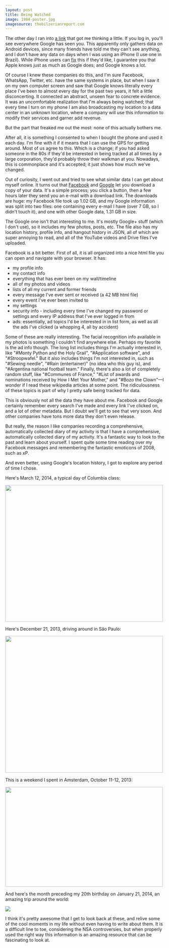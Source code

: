 ```yaml
---
layout: post
title: Being Watched
image: 1984-poster.jpg
imagesource: thebilzerianreport.com
---
```


The other day I ran into [a link](https://maps.google.com/locationhistory/ "Google Location History") that got me thinking a little. If you log in, you'll see everywhere Google has seen you. This apparently only gathers data on Android devices, since many friends have told me they can't see anything, and I don't have any data on days when I was using an iPhone (I use one in Brazil). While iPhone users can [fix](https://support.google.com/accounts/answer/4388034?hl=en) this if they'd like, I guarantee you that Apple knows just as much as Google does; and Google knows a lot.

Of course I knew these companies do this, and I'm sure Facebook, WhatsApp, Twitter, etc. have the same systems in place, but when I saw it on my own computer screen and saw that Google knows literally every place I've been to almost every day for the past two years, it felt a little disconcerting. It connected an abstract, unseen fear to concrete evidence. It was an uncomfortable realization that I'm always being watched; that every time I turn on my phone I am also broadcasting my location to a data center in an unknown location, where a company will use this information to modify their services and garner add revenue. 

But the part that freaked me out the most: none of this actually bothers me.

After all, it is something I consented to when I bought the phone and used it each day. I'm fine with it if it means that I can use the GPS for getting around. Most of us agree to this. Which is a change; if you had asked someone in the 80s if they'd be interested in being tracked at all times by a large corporation, they'd probably throw their walkman at you. Nowadays, this is commonplace and it's accepted; it just shows how much we've changed.

Out of curiosity, I went out and tried to see what similar data I can get about myself online. It turns out that [Facebook](https://www.facebook.com/dyi?x=Adnym-sxffb4pwMU) and [Google](https://www.facebook.com/dyi?x=Adnym-sxffb4pwMU) let you download a copy of your data. It's a simple process; you click a button, then a few hours later they send you an e-mail with a download link. The downloads are huge: my Facebook file took up 1.02 GB, and my Google information was split into two files: one containing every e-mail I have (over 7 GB, so I didn't touch it), and one with other Google data, 1.31 GB in size.

The Google one isn't that interesting to me. It's mostly Google+ stuff (which I don't use), so it includes my few photos, posts, etc. The file also has my location history, profile info, and hangout history in JSON, all of which are super annoying to read, and all of the YouTube videos and Drive files I've uploaded.

Facebook is a bit better. First of all, it is all organized into a nice html file you can open and navigate with your browser. It has:

- my profile info
- my contact info  
- everything that has ever been on my wall/timeline 
- all of my photos and videos 
- lists of all my current and former friends 
- every message I've ever sent or received (a 42 MB html file) 
- every event I've ever been invited to 
- my settings  
- security info - including every time I've changed my password or settings and every IP address that I've ever logged in from
- ads: essentially, ad topics I'd be interested in in list form, as well as all the ads I've clicked (a whopping 4, all by accident)

Some of these are really interesting. The facial recognition info available in my photos is something I couldn't find anywhere else. Perhaps my favorite is the ad info though. The long list includes things I'm actually interested in, like "#Monty Python and the Holy Grail", "#Application software", and "#Stroopwafel." But it also includes things I'm not interested in, such as "#Sewing needle", "#Rain (entertainer)" (no idea who this guy is), and "#Argentina national football team." Finally, there's also a lot of completely random stuff, like "#Communes of France," "#List of awards and nominations received by How I Met Your Mother," and "#Bozo the Clown"&mdash;I wonder if I read these wikipedia articles at some point. The ridiculousness of these topics is part of why I pretty safe being tracked for data.

This is obviously not all the data they have about me. Facebook and Google certainly remember every search I've made and every link I've clicked on, and a lot of other metadata. But I doubt we'll get to see that very soon. And other companies have tons more data they don't even release. 

But really, the reason I like companies recording a comprehensive, automatically collected diary of my activity is that I have a comprehensive, automatically collected diary of my activity. It's a fantastic way to look to the past and learn about yourself. I spent quite some time reading over my Facebook messages and remembering the fantastic emoticons of 2008, such as xP.

And even better, using Google's location history, I got to explore any period of time I chose.

Here's March 12, 2014, a typical day of Columbia class:

<img src="{{site.baseurl}}/assets/img/fall_semester.png" style="width:500px !important; height:433px !important">


Here's December 21, 2013, driving around in São Paulo:

<img src="{{site.baseurl}}/assets/img/sp.png" style="width:500px !important; height:433px !important">


This is a weekend I spent in Amsterdam, October 11-12, 2013:

<img src="{{site.baseurl}}/assets/img/amsterdam.png" style="width:500px !important; height:316px !important">


And here's the month preceding my 20th birthday on January 21, 2014, an amazing trip around the world:

<img src="{{site.baseurl}}/assets/img/world.png">


I think it's pretty awesome that I get to look back at these, and relive some of the cool moments in my life without even having to write about them. It is a difficult line to toe, considering the NSA controversies, but when properly used the right way this information is an amazing resource that can be fascinating to look at.


